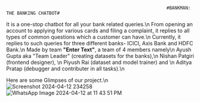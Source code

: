                                                                 #BANKMAN: THE BANKING CHATBOT#

It is a one-stop chatbot for all your bank related queries.\n 
From opening an account to applying for various cards and filing a complaint, it replies to all types of common questions which a customer can have.\n
Currently, it replies to such queries for three different banks- ICICI, Axis Bank and HDFC Bank.\n
Made by team **"Enter Text"**, a team of 4 members namely\n
Ayush Gupta aka "Team Leader" (creating datasets for the banks),\n 
Nishan Patgiri (frontend designer), \n
Piyush Rai (dataset and model trainer) and \n
Aditya Pratap (debugger and contributer in all tasks).\n

Here are some Glimpses of our project.\n
![Screenshot 2024-04-12 234258](https://github.com/Ayush-Gupta-bit/BankMan/assets/140447182/731f2168-7d75-455f-8dd0-ba17d5212671)
![WhatsApp Image 2024-04-12 at 11 43 51 PM](https://github.com/Ayush-Gupta-bit/BankMan/assets/140447182/60e9b1bd-f1f6-426f-9502-50daa5818406)
